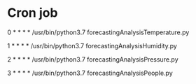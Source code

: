 # Cron job

0 \* * * * /usr/bin/python3.7 forecastingAnalysisTemperature.py

1 \* * * * /usr/bin/python3.7 forecastingAnalysisHumidity.py

2 \* * * * /usr/bin/python3.7 forecastingAnalysisPressure.py

3 \* * * * /usr/bin/python3.7 forecastingAnalysisPeople.py